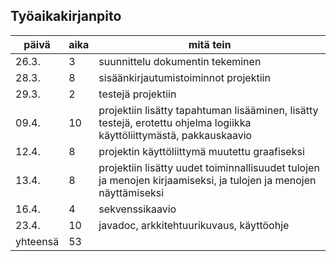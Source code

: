 ## Työaikakirjanpito
päivä | aika | mitä tein
----- | ---- | --------- 
26.3. | 3 | suunnittelu dokumentin tekeminen
28.3. | 8 | sisäänkirjautumistoiminnot projektiin
29.3. | 2 | testejä projektiin
09.4. | 10| projektiin lisätty tapahtuman lisääminen, lisätty testejä, erotettu ohjelma logiikka käyttöliittymästä, pakkauskaavio
12.4. | 8 | projektin käyttöliittymä muutettu graafiseksi
13.4. | 8 | projektiin lisätty uudet toiminnallisuudet tulojen ja menojen kirjaamiseksi, ja tulojen ja menojen näyttämiseksi
16.4. | 4 | sekvenssikaavio
23.4. | 10| javadoc, arkkitehtuurikuvaus, käyttöohje
yhteensä| 53|
